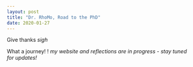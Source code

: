 ```yaml
---
layout: post
title: "Dr. RhoMo, Road to the PhD"
date: 2020-01-27
---
```

Give thanks *sigh* 

What a journey! ! *my website and reflections are in progress - stay tuned for updates!*
